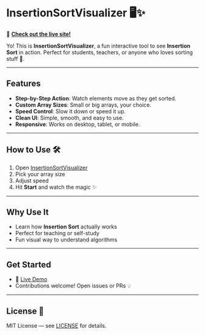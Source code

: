 # InsertionSortVisualizer 🖥️✨

🔗 **[Check out the live site!](https://lunocratic.github.io/InsertionSortVisualizer/)**

Yo! This is **InsertionSortVisualizer**, a fun interactive tool to see **Insertion Sort** in action. Perfect for students, teachers, or anyone who loves sorting stuff 🚀.  

---

## Features

- **Step-by-Step Action**: Watch elements move as they get sorted.  
- **Custom Array Sizes**: Small or big arrays, your choice.  
- **Speed Control**: Slow it down or speed it up.  
- **Clean UI**: Simple, smooth, and easy to use.  
- **Responsive**: Works on desktop, tablet, or mobile.  

---

## How to Use 🛠️

1. Open [InsertionSortVisualizer](https://lunocratic.github.io/InsertionSortVisualizer/)  
2. Pick your array size  
3. Adjust speed  
4. Hit **Start** and watch the magic ✨  

---

## Why Use It 

- Learn how **Insertion Sort** actually works  
- Perfect for teaching or self-study  
- Fun visual way to understand algorithms  

---

## Get Started 

- 🔗 [Live Demo](https://lunocratic.github.io/InsertionSortVisualizer/)  
- Contributions welcome! Open issues or PRs 💡  

---

## License 📄

MIT License — see [LICENSE](LICENSE) for details.
